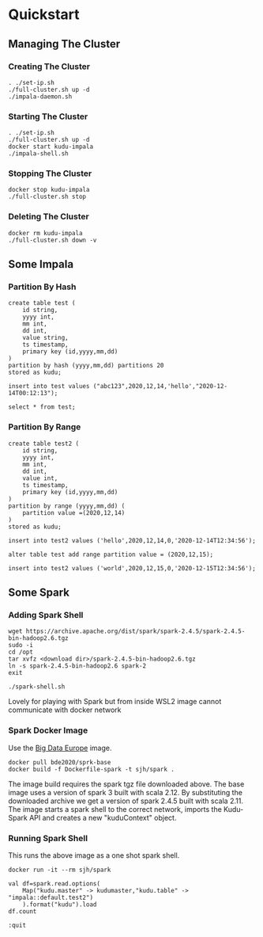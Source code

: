 # Quickstart

## Managing The Cluster

### Creating The Cluster

````
. ./set-ip.sh
./full-cluster.sh up -d
./impala-daemon.sh
````

### Starting The Cluster

````
. ./set-ip.sh
./full-cluster.sh up -d
docker start kudu-impala
./impala-shell.sh
````

### Stopping The Cluster

````
docker stop kudu-impala
./full-cluster.sh stop
````

### Deleting The Cluster

````
docker rm kudu-impala
./full-cluster.sh down -v
````

## Some Impala

### Partition By Hash

````
create table test (
	id string,
	yyyy int,
	mm int,
	dd int,
	value string,
	ts timestamp,
	primary key (id,yyyy,mm,dd)
)
partition by hash (yyyy,mm,dd) partitions 20
stored as kudu;
````

````
insert into test values ("abc123",2020,12,14,'hello',"2020-12-14T00:12:13");

select * from test;
````

### Partition By Range

````
create table test2 (
	id string,
	yyyy int,
	mm int,
	dd int,
	value int,
	ts timestamp,
	primary key (id,yyyy,mm,dd)
)
partition by range (yyyy,mm,dd) (
	partition value =(2020,12,14)
)
stored as kudu;

insert into test2 values ('hello',2020,12,14,0,'2020-12-14T12:34:56');

alter table test add range partition value = (2020,12,15);

insert into test2 values ('world',2020,12,15,0,'2020-12-15T12:34:56');
````

## Some Spark

### Adding Spark Shell

````
wget https://archive.apache.org/dist/spark/spark-2.4.5/spark-2.4.5-bin-hadoop2.6.tgz
sudo -i
cd /opt
tar xvfz <download dir>/spark-2.4.5-bin-hadoop2.6.tgz
ln -s spark-2.4.5-bin-hadoop2.6 spark-2
exit
````

````
./spark-shell.sh
````

Lovely for playing with Spark but from inside WSL2 image cannot communicate with docker network

### Spark Docker Image

Use the [Big Data Europe](https://github.com/big-data-europe) image.

````
docker pull bde2020/sprk-base
docker build -f Dockerfile-spark -t sjh/spark .
````

The image build requires the spark tgz file downloaded above. The base image uses a version of spark 3 built with
scala 2.12. By substituting the downloaded archive we get a version of spark 2.4.5 built with scala 2.11. The image starts 
a spark shell to the correct network, imports the Kudu-Spark API and creates a new "kuduContext" object.

### Running Spark Shell

This runs the above image as a one shot spark shell.

````
docker run -it --rm sjh/spark

val df=spark.read.options(
	Map("kudu.master" -> kudumaster,"kudu.table" -> "impala::default.test2")
	).format("kudu").load
df.count

:quit
````
